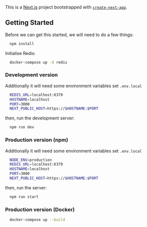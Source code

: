 This is a [Next.js](https://nextjs.org/) project bootstrapped with [`create-next-app`](https://github.com/vercel/next.js/tree/canary/packages/create-next-app).

## Getting Started

Before we can get this started, we will need to do a few things:

```bash
  npm install
```

Initialise Redis:
```bash
  docker-compose up -d redis
```
### Development version
Additionally it will need some environment variables set
`.env.local`
```bash
  REDIS_URL=localhost:6379
  HOSTNAME=localhost
  PORT=3000
  NEXT_PUBLIC_HOST=https://$HOSTNAME:$PORT
```

then, run the development server:

```bash
  npm run dev
```

### Production version (npm)
Additionally it will need some environment variables set
`.env.local`
```bash
  NODE_ENV=production
  REDIS_URL=localhost:6379
  HOSTNAME=localhost
  PORT=3000
  NEXT_PUBLIC_HOST=https://$HOSTNAME:$PORT
```

then, run the server:

```bash
  npm run start
```

### Production version (Docker)
```bash
  docker-compose up --build
```